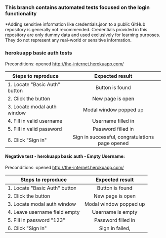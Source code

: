 ### This branch contains automated tests focused on the login functionality 

 *Adding sensitive information like credentials.json to a public GitHub repository is generally not recommended. Credentials provided in this repository are only dummy data and used exclusively for learning purposes. They do not represent any real-world or sensitive information.

### herokuapp basic auth tests

Preconditions: opened http://the-internet.herokuapp.com/

| Steps to reproduce            |                 Expected result                 |
|-------------------------------|:-----------------------------------------------:|
| 1. Locate "Basic Auth" button |                 Button is found                 |
| 2. Click the button           |                New page is open                 |
| 3. Locate modal auth window   |             Modal window popped up              |
| 4. Fill in valid username     |               Username filled in                |
| 5. Fill in valid password     |               Password filled in                |
| 6. Click "Sign in"            | Sign in successful, congratulations page opened |

#### Negative test - herokuapp basic auth - Empty Username:

Preconditions: opened http://the-internet.herokuapp.com/

| Steps to reproduce            |    Expected result     |
|-------------------------------|:----------------------:|
| 1. Locate "Basic Auth" button |    Button is found     |
| 2. Click the button           |    New page is open    |
| 3. Locate modal auth window   | Modal window popped up |
| 4. Leave username field empty |   Username is empty    |
| 5. Fill in password "123"     |   Password filled in   |
| 6. Click "Sign in"            |    Sign in failed,     |

